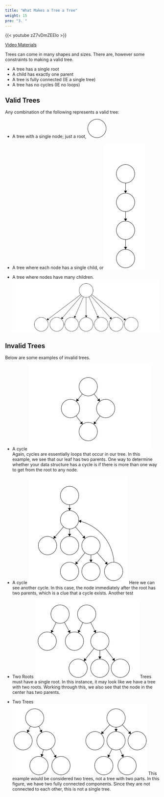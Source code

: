 ```yaml
---
title: "What Makes a Tree a Tree"
weight: 15
pre: "3. "
---
```


{{< youtube zZ7vDmZEEIo  >}}

[Video Materials](video)

Trees can come in many shapes and sizes. There are, however some constraints to making a valid tree. 

- A tree has a single root
- A child has exactly one parent
- A tree is fully connected (IE a single tree)
- A tree has no cycles (IE no loops)


## Valid Trees

Any combination of the following represents a valid tree:
- A tree with a single node; just a root,
![Single](/images/14/2Tree_Simple.png)

- A tree where each node has a single child, or
![Linear](/images/14/2Tree_Linear.png)

- A tree where nodes have many children.
![Linear](/images/14/2Tree_Wide.png)


## Invalid Trees

Below are some examples of invalid trees.

- A cycle 
![Cycle](/images/14/2Tree_Cycle.png)
Again, cycles are essentially loops that occur in our tree. In this example, we see that our leaf has two parents. One way to determine whether your data structure has a cycle is if there is more than one way to get from the root to any node. 

- A cycle 
![Cycle](/images/14/2Tree_Cycle2.png)
Here we can see another cycle. In this case, the node immediately after the root has two parents, which is a clue that a cycle exists. Another test 

- Two Roots
![Two Roots](/images/14/2Tree_TwoRoots.png)
Trees must have a single root. In this instance, it may look like we have a tree with two roots. Working through this, we also see that the node in the center has two parents. 

- Two Trees
![Double Tree](/images/14/2Tree_DoubleTree.png)
This example would be considered two trees, not a tree with two parts. In this figure, we have two fully connected components. Since they are not connected to each other, this is not a single tree. 
